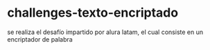 # challenges-texto-encriptado
se realiza el desafío impartido por alura latam, el cual consiste en un encriptador de palabra
